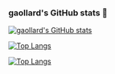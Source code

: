 ### gaollard's GitHub stats 👋

[![gaollard's GitHub stats](https://github-readme-stats.vercel.app/api?username=gaollard&count_private=true&show_icons=true&theme=tokyonight)](https://github.com/gaollard/github-readme-stats)

[![Top Langs](https://github-readme-stats.vercel.app/api/top-langs/?username=gaollard&layout=compact)](https://github.com/gaollard/github-readme-stats)

[![Top Langs](https://github-readme-stats.vercel.app/api/top-langs/?username=gaollard&langs_count=8)](https://github.com/gaollard/github-readme-stats)
